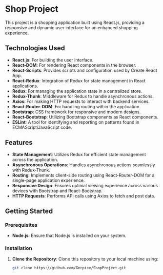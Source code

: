 # Shop Project

This project is a shopping application built using React.js, providing a responsive and dynamic user interface for an enhanced shopping experience.

## Technologies Used

- **React.js**: For building the user interface.
- **React-DOM**: For rendering React components in the browser.
- **React-Scripts**: Provides scripts and configuration used by Create React App.
- **React-Redux**: Integration of Redux for state management in React applications.
- **Redux**: For managing the application state in a centralized store.
- **Redux-Thunk**: Middleware for Redux to handle asynchronous actions.
- **Axios**: For making HTTP requests to interact with backend services.
- **React-Router-DOM**: For handling routing within the application.
- **Bootstrap**: CSS framework for responsive and modern designs.
- **React-Bootstrap**: Utilizing Bootstrap components as React components.
- **ESLint**: A tool for identifying and reporting on patterns found in ECMAScript/JavaScript code.

## Features

- **State Management**: Utilizes Redux for efficient state management across the application.
- **Asynchronous Operations**: Handles asynchronous actions seamlessly with Redux-Thunk.
- **Routing**: Implements client-side routing using React-Router-DOM for a single-page application experience.
- **Responsive Design**: Ensures optimal viewing experience across various devices with Bootstrap and React-Bootstrap.
- **HTTP Requests**: Performs API calls using Axios to fetch and post data.

## Getting Started

### Prerequisites

- **Node.js**: Ensure that Node.js is installed on your system.

### Installation

1. **Clone the Repository**: Clone this repository to your local machine using:
   ```bash
   git clone https://github.com/Gerpiee/ShopProject.git
